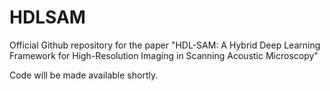 # HDLSAM
Official Github repository for the paper "HDL-SAM: A Hybrid Deep Learning Framework for High-Resolution Imaging in Scanning Acoustic Microscopy"

Code will be made available shortly.
